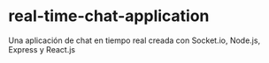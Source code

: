 # real-time-chat-application
Una aplicación de chat en tiempo real creada con Socket.io, Node.js, Express y React.js
